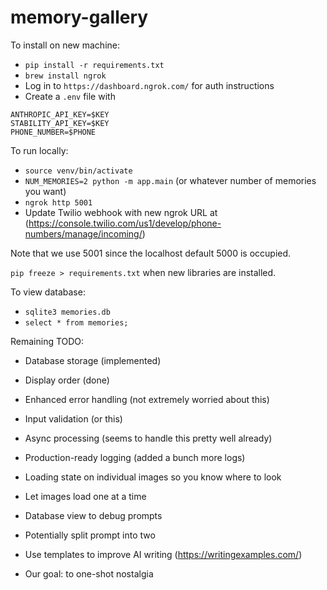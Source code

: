 # memory-gallery

To install on new machine:
- `pip install -r requirements.txt`
- `brew install ngrok`
- Log in to `https://dashboard.ngrok.com/` for auth instructions
- Create a `.env` file with 
```
ANTHROPIC_API_KEY=$KEY
STABILITY_API_KEY=$KEY
PHONE_NUMBER=$PHONE
```

To run locally: 
- `source venv/bin/activate`
- `NUM_MEMORIES=2 python -m app.main` (or whatever number of memories you want)
- `ngrok http 5001`
- Update Twilio webhook with new ngrok URL at (https://console.twilio.com/us1/develop/phone-numbers/manage/incoming/)

Note that we use 5001 since the localhost default 5000 is occupied.

`pip freeze > requirements.txt` when new libraries are installed.

To view database:
- `sqlite3 memories.db`
- `select * from memories;`

Remaining TODO:
- Database storage (implemented)
- Display order (done)
- Enhanced error handling (not extremely worried about this)
- Input validation (or this)
- Async processing (seems to handle this pretty well already)
- Production-ready logging (added a bunch more logs)
- Loading state on individual images so you know where to look
- Let images load one at a time

- Database view to debug prompts
- Potentially split prompt into two
- Use templates to improve AI writing (https://writingexamples.com/)
- Our goal: to one-shot nostalgia
